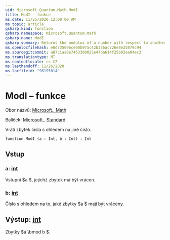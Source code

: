 ```yaml
---
uid: Microsoft.Quantum.Math.ModI
title: ModI – funkce
ms.date: 11/25/2020 12:00:00 AM
ms.topic: article
qsharp.kind: function
qsharp.namespace: Microsoft.Quantum.Math
qsharp.name: ModI
qsharp.summary: Returns the modulus of a number with respect to another number.
ms.openlocfilehash: e0d735096ce00b97ac42b336ac226e8e25879c94
ms.sourcegitcommit: a87c1aa8e7453360025e47ba614f25b02ea84ec3
ms.translationtype: MT
ms.contentlocale: cs-CZ
ms.lasthandoff: 11/26/2020
ms.locfileid: "96195014"
---
```

# <a name="modi-function"></a>ModI – funkce

Obor názvů: [Microsoft.. Math](xref:Microsoft.Quantum.Math)

Balíček: [Microsoft.. Standard](https://nuget.org/packages/Microsoft.Quantum.Standard)


Vrátí zbytek čísla s ohledem na jiné číslo.

```qsharp
function ModI (a : Int, b : Int) : Int
```


## <a name="input"></a>Vstup

### <a name="a--int"></a>a: [int](xref:microsoft.quantum.lang-ref.int)

Vstupní $a $, jejichž zbytek má být vrácen.


### <a name="b--int"></a>b: [int](xref:microsoft.quantum.lang-ref.int)

Číslo s ohledem na to, jaké zbytky $a $ mají být vráceny.



## <a name="output--int"></a>Výstup: [int](xref:microsoft.quantum.lang-ref.int)

Zbytky $a \bmod b $.
